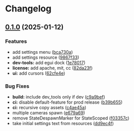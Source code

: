 # Changelog

## [0.1.0](https://github.com/kettei-sproutty/boss-rush-2025-jam/compare/v0.0.1...v0.1.0) (2025-01-12)


### Features

* add settings menu ([bca730a](https://github.com/kettei-sproutty/boss-rush-2025-jam/commit/bca730ab8e63c178501ed9a3b5c0412731b07847))
* add settings resource ([9867f33](https://github.com/kettei-sproutty/boss-rush-2025-jam/commit/9867f3308773be6e3e7257a49cee839ed7f6cd03))
* **dev-tools:** add egui dock ([1e78017](https://github.com/kettei-sproutty/boss-rush-2025-jam/commit/1e78017aecd5842c17b12c7dca458cd185915d31))
* **license:** add apache, mit, cc ([82da23f](https://github.com/kettei-sproutty/boss-rush-2025-jam/commit/82da23fbfab27bd33272022b6678d269eb6b7b2c))
* **ui:** add cursors ([62cfe4e](https://github.com/kettei-sproutty/boss-rush-2025-jam/commit/62cfe4eafdad075b30638834b8b9eac21a83874d))


### Bug Fixes

* **build:** include dev_tools only if dev ([c9a9bef](https://github.com/kettei-sproutty/boss-rush-2025-jam/commit/c9a9befa5606f2bb179e69b7e030b8f38634ce78))
* **ci:** disable default-feature for prod release ([b39b655](https://github.com/kettei-sproutty/boss-rush-2025-jam/commit/b39b6552ce5c5916c6ef2236c82f18876958d227))
* **ci:** recursive copy assets ([c4ae45a](https://github.com/kettei-sproutty/boss-rush-2025-jam/commit/c4ae45a80f29b10c6272c2a3a6525336d9ebaa6d))
* multiple cameras spawn ([e679a69](https://github.com/kettei-sproutty/boss-rush-2025-jam/commit/e679a6912c4408e36a7c3b89e226be2f0e65527f))
* remove StateDespawnMarker for StateScoped ([f03357c](https://github.com/kettei-sproutty/boss-rush-2025-jam/commit/f03357c682b000ad41f831571e8660328d745b14))
* take initial settings text from resources ([dd9ec4f](https://github.com/kettei-sproutty/boss-rush-2025-jam/commit/dd9ec4fc31d024f05ac7495e43780d11dd0b7482))
